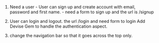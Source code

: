 1. Need a user - User can sign up and create account with email, password and first name. - need a form to sign up and the url is /signup
2. User can login and logout. the url /login and need form to login 
Add Devise Gem to handle the authentication aspect. 

3. change the navigation bar so that it goes across the top only.


